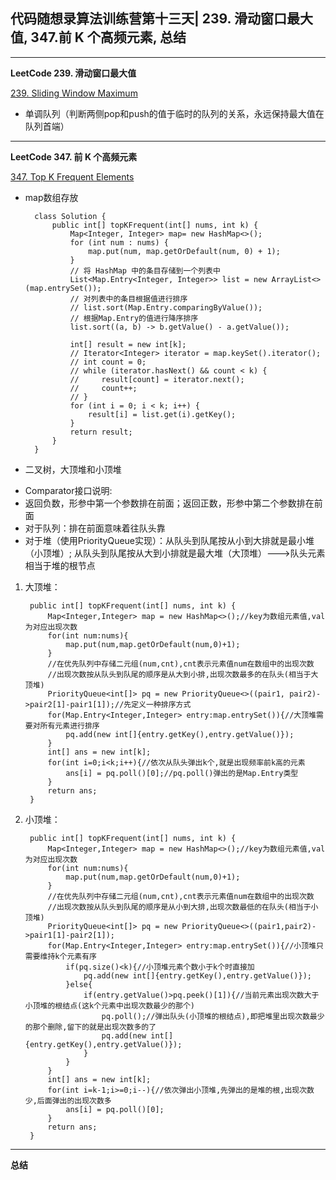 ## **代码随想录算法训练营第十三天| 239. 滑动窗口最大值, 347.前 K 个高频元素, 总结**
<hr/>

**LeetCode 239. 滑动窗口最大值**

[239. Sliding Window Maximum](https://leetcode.cn/problems/sliding-window-maximum/description/)

- 单调队列（判断两侧pop和push的值于临时的队列的关系，永远保持最大值在队列首端）

<hr/>

**LeetCode 347. 前 K 个高频元素**

[347. Top K Frequent Elements](https://leetcode.cn/problems/top-k-frequent-elements/description/)

- map数组存放

        class Solution {
            public int[] topKFrequent(int[] nums, int k) {
                Map<Integer, Integer> map= new HashMap<>();
                for (int num : nums) {
                    map.put(num, map.getOrDefault(num, 0) + 1);
                }
                // 将 HashMap 中的条目存储到一个列表中
                List<Map.Entry<Integer, Integer>> list = new ArrayList<>(map.entrySet());
                // 对列表中的条目根据值进行排序
                // list.sort(Map.Entry.comparingByValue());
                // 根据Map.Entry的值进行降序排序
                list.sort((a, b) -> b.getValue() - a.getValue());

                int[] result = new int[k];
                // Iterator<Integer> iterator = map.keySet().iterator();
                // int count = 0;
                // while (iterator.hasNext() && count < k) {
                //     result[count] = iterator.next();
                //     count++;
                // }
                for (int i = 0; i < k; i++) {
                    result[i] = list.get(i).getKey();
                }
                return result;
            }
        }

- 二叉树，大顶堆和小顶堆
* Comparator接口说明:
* 返回负数，形参中第一个参数排在前面；返回正数，形参中第二个参数排在前面
* 对于队列：排在前面意味着往队头靠
* 对于堆（使用PriorityQueue实现）：从队头到队尾按从小到大排就是最小堆（小顶堆）; 从队头到队尾按从大到小排就是最大堆（大顶堆）--->队头元素相当于堆的根节点

1. 大顶堆：

        public int[] topKFrequent(int[] nums, int k) {
            Map<Integer,Integer> map = new HashMap<>();//key为数组元素值,val为对应出现次数
            for(int num:nums){
                map.put(num,map.getOrDefault(num,0)+1);
            }
            //在优先队列中存储二元组(num,cnt),cnt表示元素值num在数组中的出现次数
            //出现次数按从队头到队尾的顺序是从大到小排,出现次数最多的在队头(相当于大顶堆)
            PriorityQueue<int[]> pq = new PriorityQueue<>((pair1, pair2)->pair2[1]-pair1[1]);//先定义一种排序方式
            for(Map.Entry<Integer,Integer> entry:map.entrySet()){//大顶堆需要对所有元素进行排序
                pq.add(new int[]{entry.getKey(),entry.getValue()});
            }
            int[] ans = new int[k];
            for(int i=0;i<k;i++){//依次从队头弹出k个,就是出现频率前k高的元素
                ans[i] = pq.poll()[0];//pq.poll()弹出的是Map.Entry类型
            }
            return ans;
        }

2. 小顶堆：

        public int[] topKFrequent(int[] nums, int k) {
            Map<Integer,Integer> map = new HashMap<>();//key为数组元素值,val为对应出现次数
            for(int num:nums){
                map.put(num,map.getOrDefault(num,0)+1);
            }
            //在优先队列中存储二元组(num,cnt),cnt表示元素值num在数组中的出现次数
            //出现次数按从队头到队尾的顺序是从小到大排,出现次数最低的在队头(相当于小顶堆)
            PriorityQueue<int[]> pq = new PriorityQueue<>((pair1,pair2)->pair1[1]-pair2[1]);
            for(Map.Entry<Integer,Integer> entry:map.entrySet()){//小顶堆只需要维持k个元素有序
                if(pq.size()<k){//小顶堆元素个数小于k个时直接加
                    pq.add(new int[]{entry.getKey(),entry.getValue()});
                }else{
                    if(entry.getValue()>pq.peek()[1]){//当前元素出现次数大于小顶堆的根结点(这k个元素中出现次数最少的那个)
                        pq.poll();//弹出队头(小顶堆的根结点),即把堆里出现次数最少的那个删除,留下的就是出现次数多的了
                        pq.add(new int[]{entry.getKey(),entry.getValue()});
                    }
                }
            }
            int[] ans = new int[k];
            for(int i=k-1;i>=0;i--){//依次弹出小顶堆,先弹出的是堆的根,出现次数少,后面弹出的出现次数多
                ans[i] = pq.poll()[0];
            }
            return ans;
        }

<hr/>

**总结**


